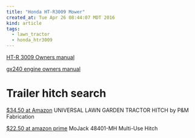 ```yaml
---
title: "Honda HT-R3009 Mower"
created_at: Tue Apr 26 08:44:07 MDT 2016
kind: article
tags:
  - lawn_tractor
  - honda_htr3009
---
```



<a href="/assets/pdf/htr3009-owners-manual.pdf" target="_blank">HT-R 3009 Owners manual</a>


<a href="/assets/pdf/honda-gx240-owners-manual.pdf" target="_blank">gx240 engine owners manual</a>

# Trailer hitch search

<a href="http://www.amazon.com/gp/product/B013J8KB76/" target="_blank">$34.50 at Amazon</a> UNIVERSAL LAWN GARDEN TRACTOR HITCH by P&M Fabrication

<a href="http://www.amazon.com/MoJack-48401-MH-Multi-Use-Hitch/dp/B00X9J7GW4/" target="_blank">$22.50 at amazon prime</a> MoJack 48401-MH Multi-Use Hitch


<!--
html boilerplate
<a href="" target="_blank"></a>
<img src="" width="400px">
<ul>
  <li></li>
</ul>
<pre>
</pre>
<pre><code>
</code></pre>
-->
